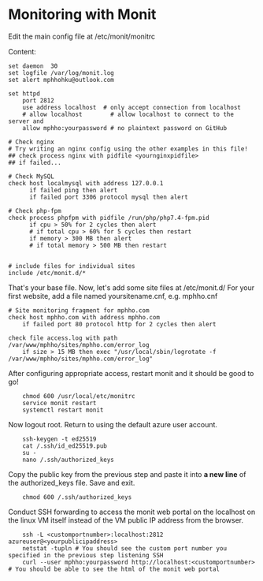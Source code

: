 # Monitoring with Monit

Edit the main config file at /etc/monit/monitrc

Content:

    set daemon  30
    set logfile /var/log/monit.log
    set alert mphhohku@outlook.com

    set httpd
        port 2812
        use address localhost  # only accept connection from localhost
        # allow localhost        # allow localhost to connect to the server and
        allow mphho:yourpassword # no plaintext password on GitHub

    # Check nginx
    # Try writing an nginx config using the other examples in this file!
    ## check process nginx with pidfile <yournginxpidfile>
    ## if failed...

    # Check MySQL
    check host localmysql with address 127.0.0.1
          if failed ping then alert        
          if failed port 3306 protocol mysql then alert

    # Check php-fpm
    check process phpfpm with pidfile /run/php/php7.4-fpm.pid
          if cpu > 50% for 2 cycles then alert
          # if total cpu > 60% for 5 cycles then restart
          if memory > 300 MB then alert
          # if total memory > 500 MB then restart


    # include files for individual sites
    include /etc/monit.d/*



That's your base file. Now, let's add some site files at /etc/monit.d/
For your first website, add a file named yoursitename.cnf, e.g. mphho.cnf

    # Site monitoring fragment for mphho.com
    check host mphho.com with address mphho.com
        if failed port 80 protocol http for 2 cycles then alert

    check file access.log with path /var/www/mphho/sites/mphho.com/error_log
        if size > 15 MB then exec "/usr/local/sbin/logrotate -f /var/www/mphho/sites/mphho.com/error_log"


After configuring appropriate access, restart monit and it should be good to go!
```
    chmod 600 /usr/local/etc/monitrc
    service monit restart
    systemctl restart monit
```

Now logout root. Return to using the default azure user account.
```
    ssh-keygen -t ed25519
    cat /.ssh/id_ed25519.pub
    su - 
    nano /.ssh/authorized_keys
```

Copy the public key from the previous step and paste it into **a new line** of the authorized_keys file. Save and exit.
```
    chmod 600 /.ssh/authorized_keys
```

Conduct SSH forwarding to access the monit web portal on the localhost on the linux VM itself instead of the VM public IP address from the browser.
```
    ssh -L <customportnumber>:localhost:2812 azureuser@<yourpublicipaddress>
    netstat -tupln # You should see the custom port number you specified in the previous step listening SSH
    curl --user mphho:yourpassword http://localhost:<customportnumber> # You should be able to see the html of the monit web portal
```